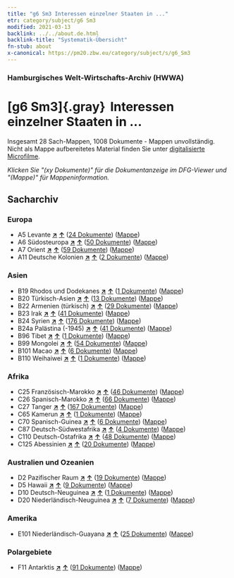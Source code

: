 ```yaml
---
title: "g6 Sm3 Interessen einzelner Staaten in ..."
etr: category/subject/g6 Sm3
modified: 2021-03-13
backlink: ../../about.de.html
backlink-title: "Systematik-Übersicht"
fn-stub: about
x-canonical: https://pm20.zbw.eu/category/subject/s/g6_Sm3
---
```


### Hamburgisches Welt-Wirtschafts-Archiv (HWWA)
# [g6 Sm3]{.gray}&#8201; Interessen einzelner Staaten in ...&#160; 




Insgesamt 28 Sach-Mappen, 1008 Dokumente - Mappen unvollständig.
Nicht als Mappe aufbereitetes Material finden Sie unter [digitalisierte Microfilme](/film/h1_sh.de.html).

_Klicken Sie "(xy Dokumente)" für die Dokumentanzeige im DFG-Viewer und "(Mappe)" für Mappeninformation._

## Sacharchiv




### Europa

- A5 Levante [**&nearr;**](../../../geo/i/140898/about.de.html "Levante (alle Mappen)") [**&uarr;**](../../../geo/about.de.html#A5 "Ländersystematik") (<a href="https://pm20.zbw.eu/dfgview/sh/140898,144568" title="über: Levante : Interessen einzelner Staaten in ..." target="_blank">24 Dokumente</a>) ([Mappe](../../../../folder/sh/1408xx/140898/1445xx/144568/about.de.html))
- A6 Südosteuropa [**&nearr;**](../../../geo/i/140900/about.de.html "Südosteuropa (alle Mappen)") [**&uarr;**](../../../geo/about.de.html#A6 "Ländersystematik") (<a href="https://pm20.zbw.eu/dfgview/sh/140900,144568" title="über: Südosteuropa : Interessen einzelner Staaten in ..." target="_blank">50 Dokumente</a>) ([Mappe](../../../../folder/sh/1409xx/140900/1445xx/144568/about.de.html))
- A7 Orient [**&nearr;**](../../../geo/i/140902/about.de.html "Orient (alle Mappen)") [**&uarr;**](../../../geo/about.de.html#A7 "Ländersystematik") (<a href="https://pm20.zbw.eu/dfgview/sh/140902,144568" title="über: Orient : Interessen einzelner Staaten in ..." target="_blank">59 Dokumente</a>) ([Mappe](../../../../folder/sh/1409xx/140902/1445xx/144568/about.de.html))
- A11 Deutsche Kolonien [**&nearr;**](../../../geo/i/140960/about.de.html "Deutsche Kolonien (alle Mappen)") [**&uarr;**](../../../geo/about.de.html#A11 "Ländersystematik") (<a href="https://pm20.zbw.eu/dfgview/sh/140960,144568" title="über: Deutsche Kolonien : Interessen einzelner Staaten in ..." target="_blank">2 Dokumente</a>) ([Mappe](../../../../folder/sh/1409xx/140960/1445xx/144568/about.de.html))

### Asien

- B19 Rhodos und Dodekanes [**&nearr;**](../../../geo/i/141106/about.de.html "Rhodos und Dodekanes (alle Mappen)") [**&uarr;**](../../../geo/about.de.html#B19 "Ländersystematik") (<a href="https://pm20.zbw.eu/dfgview/sh/141106,144568" title="über: Rhodos und Dodekanes : Interessen einzelner Staaten in ..." target="_blank">1 Dokumente</a>) ([Mappe](../../../../folder/sh/1411xx/141106/1445xx/144568/about.de.html))
- B20 Türkisch-Asien [**&nearr;**](../../../geo/i/141108/about.de.html "Türkisch-Asien (alle Mappen)") [**&uarr;**](../../../geo/about.de.html#B20 "Ländersystematik") (<a href="https://pm20.zbw.eu/dfgview/sh/141108,144568" title="über: Türkisch-Asien : Interessen einzelner Staaten in ..." target="_blank">13 Dokumente</a>) ([Mappe](../../../../folder/sh/1411xx/141108/1445xx/144568/about.de.html))
- B22 Armenien (türkisch) [**&nearr;**](../../../geo/i/141112/about.de.html "Armenien (türkisch) (alle Mappen)") [**&uarr;**](../../../geo/about.de.html#B22 "Ländersystematik") (<a href="https://pm20.zbw.eu/dfgview/sh/141112,144568" title="über: Armenien (türkisch) : Interessen einzelner Staaten in ..." target="_blank">29 Dokumente</a>) ([Mappe](../../../../folder/sh/1411xx/141112/1445xx/144568/about.de.html))
- B23 Irak [**&nearr;**](../../../geo/i/141113/about.de.html "Irak (alle Mappen)") [**&uarr;**](../../../geo/about.de.html#B23 "Ländersystematik") (<a href="https://pm20.zbw.eu/dfgview/sh/141113,144568" title="über: Irak : Interessen einzelner Staaten in ..." target="_blank">41 Dokumente</a>) ([Mappe](../../../../folder/sh/1411xx/141113/1445xx/144568/about.de.html))
- B24 Syrien [**&nearr;**](../../../geo/i/141114/about.de.html "Syrien (alle Mappen)") [**&uarr;**](../../../geo/about.de.html#B24 "Ländersystematik") (<a href="https://pm20.zbw.eu/dfgview/sh/141114,144568" title="über: Syrien : Interessen einzelner Staaten in ..." target="_blank">176 Dokumente</a>) ([Mappe](../../../../folder/sh/1411xx/141114/1445xx/144568/about.de.html))
- B24a Palästina (-1945) [**&nearr;**](../../../geo/i/141115/about.de.html "Palästina (-1945) (alle Mappen)") [**&uarr;**](../../../geo/about.de.html#B24a "Ländersystematik") (<a href="https://pm20.zbw.eu/dfgview/sh/141115,144568" title="über: Palästina (-1945) : Interessen einzelner Staaten in ..." target="_blank">41 Dokumente</a>) ([Mappe](../../../../folder/sh/1411xx/141115/1445xx/144568/about.de.html))
- B96 Tibet [**&nearr;**](../../../geo/i/141259/about.de.html "Tibet (alle Mappen)") [**&uarr;**](../../../geo/about.de.html#B96 "Ländersystematik") (<a href="https://pm20.zbw.eu/dfgview/sh/141259,144568" title="über: Tibet : Interessen einzelner Staaten in ..." target="_blank">1 Dokumente</a>) ([Mappe](../../../../folder/sh/1412xx/141259/1445xx/144568/about.de.html))
- B99 Mongolei [**&nearr;**](../../../geo/i/141261/about.de.html "Mongolei (alle Mappen)") [**&uarr;**](../../../geo/about.de.html#B99 "Ländersystematik") (<a href="https://pm20.zbw.eu/dfgview/sh/141261,144568" title="über: Mongolei : Interessen einzelner Staaten in ..." target="_blank">54 Dokumente</a>) ([Mappe](../../../../folder/sh/1412xx/141261/1445xx/144568/about.de.html))
- B101 Macao [**&nearr;**](../../../geo/i/141267/about.de.html "Macao (alle Mappen)") [**&uarr;**](../../../geo/about.de.html#B101 "Ländersystematik") (<a href="https://pm20.zbw.eu/dfgview/sh/141267,144568" title="über: Macao : Interessen einzelner Staaten in ..." target="_blank">6 Dokumente</a>) ([Mappe](../../../../folder/sh/1412xx/141267/1445xx/144568/about.de.html))
- B110 Weihaiwei [**&nearr;**](../../../geo/i/141271/about.de.html "Weihaiwei (alle Mappen)") [**&uarr;**](../../../geo/about.de.html#B110 "Ländersystematik") (<a href="https://pm20.zbw.eu/dfgview/sh/141271,144568" title="über: Weihaiwei : Interessen einzelner Staaten in ..." target="_blank">1 Dokumente</a>) ([Mappe](../../../../folder/sh/1412xx/141271/1445xx/144568/about.de.html))

### Afrika

- C25 Französisch-Marokko [**&nearr;**](../../../geo/i/141358/about.de.html "Französisch-Marokko (alle Mappen)") [**&uarr;**](../../../geo/about.de.html#C25 "Ländersystematik") (<a href="https://pm20.zbw.eu/dfgview/sh/141358,144568" title="über: Französisch-Marokko : Interessen einzelner Staaten in ..." target="_blank">46 Dokumente</a>) ([Mappe](../../../../folder/sh/1413xx/141358/1445xx/144568/about.de.html))
- C26 Spanisch-Marokko [**&nearr;**](../../../geo/i/141359/about.de.html "Spanisch-Marokko (alle Mappen)") [**&uarr;**](../../../geo/about.de.html#C26 "Ländersystematik") (<a href="https://pm20.zbw.eu/dfgview/sh/141359,144568" title="über: Spanisch-Marokko : Interessen einzelner Staaten in ..." target="_blank">66 Dokumente</a>) ([Mappe](../../../../folder/sh/1413xx/141359/1445xx/144568/about.de.html))
- C27 Tanger [**&nearr;**](../../../geo/i/141360/about.de.html "Tanger (alle Mappen)") [**&uarr;**](../../../geo/about.de.html#C27 "Ländersystematik") (<a href="https://pm20.zbw.eu/dfgview/sh/141360,144568" title="über: Tanger : Interessen einzelner Staaten in ..." target="_blank">167 Dokumente</a>) ([Mappe](../../../../folder/sh/1413xx/141360/1445xx/144568/about.de.html))
- C65 Kamerun [**&nearr;**](../../../geo/i/141410/about.de.html "Kamerun (alle Mappen)") [**&uarr;**](../../../geo/about.de.html#C65 "Ländersystematik") (<a href="https://pm20.zbw.eu/dfgview/sh/141410,144568" title="über: Kamerun : Interessen einzelner Staaten in ..." target="_blank">1 Dokumente</a>) ([Mappe](../../../../folder/sh/1414xx/141410/1445xx/144568/about.de.html))
- C70 Spanisch-Guinea [**&nearr;**](../../../geo/i/141412/about.de.html "Spanisch-Guinea (alle Mappen)") [**&uarr;**](../../../geo/about.de.html#C70 "Ländersystematik") (<a href="https://pm20.zbw.eu/dfgview/sh/141412,144568" title="über: Spanisch-Guinea : Interessen einzelner Staaten in ..." target="_blank">6 Dokumente</a>) ([Mappe](../../../../folder/sh/1414xx/141412/1445xx/144568/about.de.html))
- C87 Deutsch-Südwestafrika [**&nearr;**](../../../geo/i/141450/about.de.html "Deutsch-Südwestafrika (alle Mappen)") [**&uarr;**](../../../geo/about.de.html#C87 "Ländersystematik") (<a href="https://pm20.zbw.eu/dfgview/sh/141450,144568" title="über: Deutsch-Südwestafrika : Interessen einzelner Staaten in ..." target="_blank">4 Dokumente</a>) ([Mappe](../../../../folder/sh/1414xx/141450/1445xx/144568/about.de.html))
- C110 Deutsch-Ostafrika [**&nearr;**](../../../geo/i/141471/about.de.html "Deutsch-Ostafrika (alle Mappen)") [**&uarr;**](../../../geo/about.de.html#C110 "Ländersystematik") (<a href="https://pm20.zbw.eu/dfgview/sh/141471,144568" title="über: Deutsch-Ostafrika : Interessen einzelner Staaten in ..." target="_blank">48 Dokumente</a>) ([Mappe](../../../../folder/sh/1414xx/141471/1445xx/144568/about.de.html))
- C125 Abessinien [**&nearr;**](../../../geo/i/141482/about.de.html "Abessinien (alle Mappen)") [**&uarr;**](../../../geo/about.de.html#C125 "Ländersystematik") (<a href="https://pm20.zbw.eu/dfgview/sh/141482,144568" title="über: Abessinien : Interessen einzelner Staaten in ..." target="_blank">20 Dokumente</a>) ([Mappe](../../../../folder/sh/1414xx/141482/1445xx/144568/about.de.html))

### Australien und Ozeanien

- D2 Pazifischer Raum [**&nearr;**](../../../geo/i/141593/about.de.html "Pazifischer Raum (alle Mappen)") [**&uarr;**](../../../geo/about.de.html#D2 "Ländersystematik") (<a href="https://pm20.zbw.eu/dfgview/sh/141593,144568" title="über: Pazifischer Raum : Interessen einzelner Staaten in ..." target="_blank">19 Dokumente</a>) ([Mappe](../../../../folder/sh/1415xx/141593/1445xx/144568/about.de.html))
- D5 Hawaii [**&nearr;**](../../../geo/i/141595/about.de.html "Hawaii (alle Mappen)") [**&uarr;**](../../../geo/about.de.html#D5 "Ländersystematik") (<a href="https://pm20.zbw.eu/dfgview/sh/141595,144568" title="über: Hawaii : Interessen einzelner Staaten in ..." target="_blank">9 Dokumente</a>) ([Mappe](../../../../folder/sh/1415xx/141595/1445xx/144568/about.de.html))
- D10 Deutsch-Neuguinea [**&nearr;**](../../../geo/i/141601/about.de.html "Deutsch-Neuguinea (alle Mappen)") [**&uarr;**](../../../geo/about.de.html#D10 "Ländersystematik") (<a href="https://pm20.zbw.eu/dfgview/sh/141601,144568" title="über: Deutsch-Neuguinea : Interessen einzelner Staaten in ..." target="_blank">1 Dokumente</a>) ([Mappe](../../../../folder/sh/1416xx/141601/1445xx/144568/about.de.html))
- D20 Niederländisch-Neuguinea [**&nearr;**](../../../geo/i/141619/about.de.html "Niederländisch-Neuguinea (alle Mappen)") [**&uarr;**](../../../geo/about.de.html#D20 "Ländersystematik") (<a href="https://pm20.zbw.eu/dfgview/sh/141619,144568" title="über: Niederländisch-Neuguinea : Interessen einzelner Staaten in ..." target="_blank">7 Dokumente</a>) ([Mappe](../../../../folder/sh/1416xx/141619/1445xx/144568/about.de.html))

### Amerika

- E101 Niederländisch-Guayana [**&nearr;**](../../../geo/i/141699/about.de.html "Niederländisch-Guayana (alle Mappen)") [**&uarr;**](../../../geo/about.de.html#E101 "Ländersystematik") (<a href="https://pm20.zbw.eu/dfgview/sh/141699,144568" title="über: Niederländisch-Guayana : Interessen einzelner Staaten in ..." target="_blank">25 Dokumente</a>) ([Mappe](../../../../folder/sh/1416xx/141699/1445xx/144568/about.de.html))

### Polargebiete

- F11 Antarktis [**&nearr;**](../../../geo/i/141703/about.de.html "Antarktis (alle Mappen)") [**&uarr;**](../../../geo/about.de.html#F11 "Ländersystematik") (<a href="https://pm20.zbw.eu/dfgview/sh/141703,144568" title="über: Antarktis : Interessen einzelner Staaten in ..." target="_blank">91 Dokumente</a>) ([Mappe](../../../../folder/sh/1417xx/141703/1445xx/144568/about.de.html))


